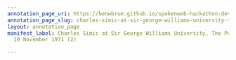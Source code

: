 ```yaml
---
annotation_page_uri: https://benwbrum.github.io/spokenweb-hackathon-development/annotations/charles-simic-at-sir-george-williams-university-the-poetry-series-19-november-1971-2--canvas-1-audience.json
annotation_page_slug: charles-simic-at-sir-george-williams-university-the-poetry-series-19-november-1971-2--canvas-1-audience
layout: annotation_page
manifest_label: Charles Simic at Sir George Williams University, The Poetry Series,
  19 November 1971 (2)

---
```


